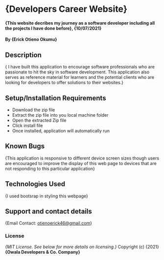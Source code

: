 # {Developers Career Website}
#### {This website decribes my journey as a software developer including all the projects I have done before}, {10/07/2021}
#### By **{Erick Otieno Okumu}**
## Description
{ I have built this application to encourage software professionals who are passionate to hit the sky in software development. This application also serves as reference material for learners and the potential clients who are looking for developers to offer solutions to their websites.}
## Setup/Installation Requirements
* Download the zip file
* Extract the zip file into you local machine folder
* Open the extracted Zip file
* Click install file
* Once installed, application will automatically run
## Known Bugs
{This application is responsive to different device screen sizes though users are encouraged to improve the display of this web page to devices that are not responding to this particular application}
## Technologies Used
{I used bootsrap in styling this webpage}
## Support and contact details
{Email Contact: otienoerick46@gmail.com}
### License
*{MIT License.  See below for more details on licensing.}*
Copyright (c) {2021} **{Owala Developers & Co. Company}**